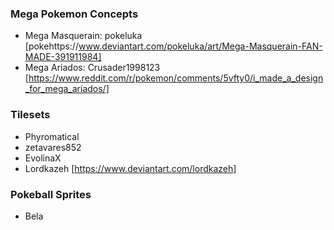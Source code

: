 ### Mega Pokemon Concepts
- Mega Masquerain: pokeluka [pokehttps://www.deviantart.com/pokeluka/art/Mega-Masquerain-FAN-MADE-391911984]
- Mega Ariados: Crusader1998123 [https://www.reddit.com/r/pokemon/comments/5vfty0/i_made_a_design_for_mega_ariados/]


### Tilesets
- Phyromatical
- zetavares852
- EvolinaX
- Lordkazeh [https://www.deviantart.com/lordkazeh]

### Pokeball Sprites
- Bela